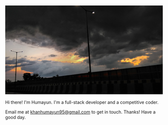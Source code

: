 ![clouds](https://github.com/damianarado/damianarado/raw/master/IMG_20200820_182055-01-01.jpeg)

Hi there! I'm Humayun. I'm a full-stack developer and a competitive coder. 

Email me at [khanhumayun95@gmail.com](mailto:khanhumayun95@gmail.com) to get in touch. Thanks! Have a good day.
